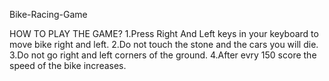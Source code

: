 Bike-Racing-Game

HOW TO PLAY THE GAME?
1.Press Right And Left keys in your keyboard to move bike right and left.
2.Do not touch the stone and the cars you will die.
3.Do not go right and left corners of the ground.
4.After evry 150 score the speed of the bike increases.













